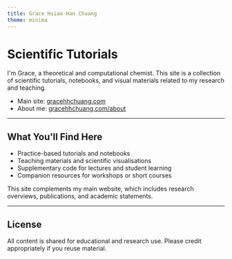 ```yaml
---
title: Grace Hsiao-Han Chuang
theme: minima
---
```

# Scientific Tutorials

I'm Grace, a theoretical and computational chemist. This site is a collection of scientific tutorials, notebooks, and visual materials related to my research and teaching.

- Main site: [gracehhchuang.com](https://gracehhchuang.com)  
- About me: [gracehhchuang.com/about](https://gracehhchuang.com/about)

---
## What You'll Find Here

- Practice-based tutorials and notebooks
- Teaching materials and scientific visualisations
- Supplementary code for lectures and student learning
- Companion resources for workshops or short courses

This site complements my main website, which includes research overviews, publications, and academic statements.

---

## License

All content is shared for educational and research use. Please credit appropriately if you reuse material.